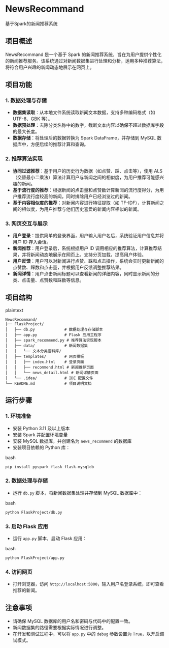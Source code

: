 # NewsRecommand
基于Spark的新闻推荐系统

## 项目概述

NewsRecommand 是一个基于 Spark 的新闻推荐系统，旨在为用户提供个性化的新闻推荐服务。该系统通过对新闻数据集进行处理和分析，运用多种推荐算法，将符合用户兴趣的新闻动态地展示在网页上。

## 项目功能

### 1. 数据处理与存储

- **数据集读取**：从本地文件系统读取新闻文本数据，支持多种编码格式（如 UTF-8、GBK 等）。
- **数据预处理**：去除分类名称中的数字，截断文本内容以确保不超过数据库字段的最大长度。
- **数据存储**：将处理后的数据转换为 Spark DataFrame，并存储到 MySQL 数据库中，方便后续的推荐计算和查询。

### 2. 推荐算法实现

- **协同过滤推荐**：基于用户的历史行为数据（如点赞、踩、点击等），使用 ALS（交替最小二乘法）算法计算用户与新闻之间的相似度，为用户推荐可能感兴趣的新闻。
- **基于流行度的推荐**：根据新闻的点击量和点赞数计算新闻的流行度得分，为用户推荐流行度较高的新闻，同时排除用户已经浏览过的新闻。
- **基于内容相似度的推荐**：对新闻内容进行特征提取（如 TF-IDF），计算新闻之间的相似度，为用户推荐与他们历史喜爱的新闻内容相似的新闻。

### 3. 网页交互与展示

- **用户登录**：提供简单的登录界面，用户输入用户名后，系统验证用户信息并将用户 ID 存入会话。
- **新闻推荐**：用户登录后，系统根据用户 ID 调用相应的推荐算法，计算推荐结果，并将新闻动态地展示在网页上。支持分页加载，提高用户体验。
- **用户反馈**：用户可以对新闻进行点赞、踩和点击操作，系统会实时更新新闻的点赞数、踩数和点击量，并根据用户反馈调整推荐结果。
- **新闻详情**：用户点击新闻标题可以查看新闻的详细内容，同时显示新闻的分类、点击量、点赞数和踩数等信息。

## 项目结构

plaintext











```plaintext
NewsRecommand/
├── FlaskProject/
│   ├── db.py             # 数据处理与存储脚本
│   ├── app.py            # Flask 应用主程序
│   ├── spark_recommend.py # 推荐算法实现脚本
│   ├── data/             # 新闻数据集
│   │   └── 文本分类语料库/
│   ├── templates/        # 网页模板
│   │   ├── index.html    # 登录页面
│   │   ├── recommend.html # 新闻推荐页面
│   │   └── news_detail.html # 新闻详情页面
│   └── .idea/            # IDE 配置文件
└── README.md             # 项目说明文档
```

## 运行步骤

### 1. 环境准备

- 安装 Python 3.11 及以上版本
- 安装 Spark 并配置环境变量
- 安装 MySQL 数据库，并创建名为 `news_recommend` 的数据库
- 安装项目依赖的 Python 库：

bash











```bash
pip install pyspark flask flask-mysqldb
```

### 2. 数据处理与存储

- 运行 `db.py` 脚本，将新闻数据集处理并存储到 MySQL 数据库中：

bash











```bash
python FlaskProject/db.py
```

### 3. 启动 Flask 应用

- 运行 `app.py` 脚本，启动 Flask 应用：

bash











```bash
python FlaskProject/app.py
```

### 4. 访问网页

- 打开浏览器，访问 `http://localhost:5000`，输入用户名登录系统，即可查看推荐的新闻。

## 注意事项

- 请确保 MySQL 数据库的用户名和密码与代码中的配置一致。
- 新闻数据集的路径需要根据实际情况进行调整。
- 在开发和测试过程中，可以将 `app.py` 中的 `debug` 参数设置为 `True`，以开启调试模式。
